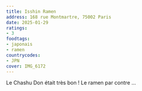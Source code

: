 ```yaml
---
title: Isshin Ramen
address: 168 rue Montmartre, 75002 Paris
date: 2025-01-29
ratings:
- 3
foodtags:
- japonais
- ramen
countrycodes:
- JPN
cover: IMG_6172
---
```


Le Chashu Don était très bon ! Le ramen par contre ...